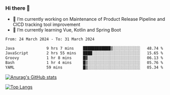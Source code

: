 ### Hi there 👋

- 🔭 I’m currently working on Maintenance of Product Release Pipeline and CICD tracking tool improvement
- 🌱 I’m currently learning Vue, Kotlin and Spring Boot

<!--START_SECTION:waka-->

```txt
From: 24 March 2024 - To: 31 March 2024

Java              9 hrs 7 mins    ████████████▒░░░░░░░░░░░░   48.74 %
JavaScript        2 hrs 55 mins   ████░░░░░░░░░░░░░░░░░░░░░   15.65 %
Groovy            1 hr 8 mins     █▓░░░░░░░░░░░░░░░░░░░░░░░   06.13 %
Bash              1 hr 4 mins     █▒░░░░░░░░░░░░░░░░░░░░░░░   05.76 %
YAML              59 mins         █▒░░░░░░░░░░░░░░░░░░░░░░░   05.34 %
```

<!--END_SECTION:waka-->

[![Anurag's GitHub stats](https://github-readme-stats.vercel.app/api?username=yunhao981&show_icons=true&theme=solarized-dark)](https://github.com/anuraghazra/github-readme-stats)

[![Top Langs](https://github-readme-stats.vercel.app/api/top-langs/?username=yunhao981&theme=solarized-dark&layout=compact)](https://github.com/anuraghazra/github-readme-stats)

<!--
**yunhao981/yunhao981** is a ✨ _special_ ✨ repository because its `README.md` (this file) appears on your GitHub profile.

Here are some ideas to get you started:

- 🔭 I’m currently working on Maintenance of Release Pipeline and CICD tracking tool improvement
- 🌱 I’m currently learning Vue, Kotlin and Spring Boot
- 👯 I’m looking to collaborate on ...
- 🤔 I’m looking for help with ...
- 💬 Ask me about ...
- 📫 How to reach me: ...
- 😄 Pronouns: ...
- ⚡ Fun fact: ...
-->


